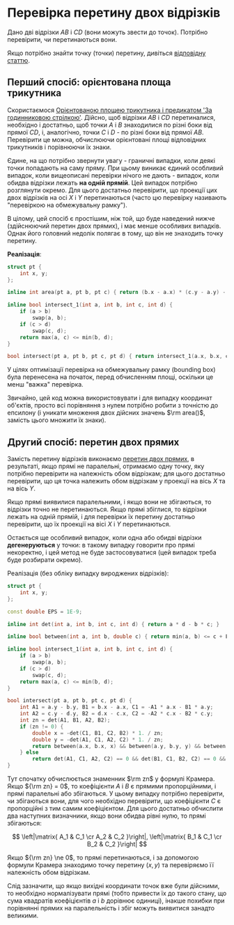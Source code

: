 # Перевірка перетину двох відрізків

Дано дві відрізки $AB$ і $CD$ (вони можуть звести до точок). Потрібно перевірити, чи перетинаються вони.

Якщо потрібно знайти точку (точки) перетину, дивіться [відповідну статтю](intersection_of_segments).

## Перший спосіб: орієнтована площа трикутника

Скористаємося [Орієнтованою площею трикутника і предикатом 'За годинниковою стрілкою'](oriented_area). Дійсно, щоб відрізки $AB$ і $CD$ перетиналися, необхідно і достатньо, щоб точки $A$ і $B$ знаходилися по різні боки від прямої $CD$, і, аналогічно, точки $C$ і $D$ - по різні боки від прямої $AB$. Перевірити це можна, обчислюючи орієнтовані площі відповідних трикутників і порівнюючи їх знаки.

Єдине, на що потрібно звернути увагу - граничні випадки, коли деякі точки попадають на саму пряму. При цьому виникає єдиний особливий випадок, коли вищеописані перевірки нічого не дають - випадок, коли обидва відрізки лежать **на одній прямій**. Цей випадок потрібно розглянути окремо. Для цього достатньо перевірити, що проекції цих двох відрізків на осі $X$ і $Y$ перетинаються (часто цю перевірку називають "перевіркою на обмежувальну рамку").

В цілому, цей спосіб є простішим, ніж той, що буде наведений нижче (здійснюючий перетин двох прямих), і має менше особливих випадків. Однак його головний недолік полягає в тому, що він не знаходить точку перетину.

**Реалізація**:
<!--- TODO: specify code snippet id -->
``` cpp
struct pt {
    int x, y;
};

inline int area(pt a, pt b, pt c) { return (b.x - a.x) * (c.y - a.y) - (b.y - a.y) * (c.x - a.x); }

inline bool intersect_1(int a, int b, int c, int d) {
    if (a > b)
        swap(a, b);
    if (c > d)
        swap(c, d);
    return max(a, c) <= min(b, d);
}

bool intersect(pt a, pt b, pt c, pt d) { return intersect_1(a.x, b.x, c.x, d.x) && intersect_1(a.y, b.y, c.y, d.y) && area(a, b, c) * area(a, b, d) <= 0 && area(c, d, a) * area(c, d, b) <= 0; }
```

У цілях оптимізації перевірка на обмежувальну рамку (bounding box) була перенесена на початок, перед обчисленням площі, оскільки це менш "важка" перевірка.

Звичайно, цей код можна використовувати і для випадку координат об'єктів, просто всі порівняння з нулем потрібно робити з точністю до епсилону (і уникати множення двох дійсних значень $\rm area()$, замість цього множити їх знаки).

## Другий спосіб: перетин двох прямих

Замість перетину відрізків виконаємо [перетин двох прямих](lines_intersection), в результаті, якщо прямі не паралельні, отримаємо одну точку, яку потрібно перевірити на належність обом відрізкам; для цього достатньо перевірити, що ця точка належить обом відрізкам у проекції на вісь $X$ та на вісь $Y$.

Якщо прямі виявилися паралельними, і якщо вони не збігаються, то відрізки точно не перетинаються. Якщо прямі збіглися, то відрізки лежать на одній прямій, і для перевірки їх перетину достатньо перевірити, що їх проекції на вісі $X$ і $Y$ перетинаються.

Остається ще особливий випадок, коли одна або обидві відрізки **дегенеруються** у точки: в такому випадку говорити про прямі некоректно, і цей метод не буде застосовуватися (цей випадок треба буде розбирати окремо).

Реалізація (без обліку випадку вироджених відрізків):

<!--- TODO: specify code snippet id -->
``` cpp
struct pt {
    int x, y;
};

const double EPS = 1E-9;

inline int det(int a, int b, int c, int d) { return a * d - b * c; }

inline bool between(int a, int b, double c) { return min(a, b) <= c + EPS && c <= max(a, b) + EPS; }

inline bool intersect_1(int a, int b, int c, int d) {
    if (a > b)
        swap(a, b);
    if (c > d)
        swap(c, d);
    return max(a, c) <= min(b, d);
}

bool intersect(pt a, pt b, pt c, pt d) {
    int A1 = a.y - b.y, B1 = b.x - a.x, C1 = -A1 * a.x - B1 * a.y;
    int A2 = c.y - d.y, B2 = d.x - c.x, C2 = -A2 * c.x - B2 * c.y;
    int zn = det(A1, B1, A2, B2);
    if (zn != 0) {
        double x = -det(C1, B1, C2, B2) * 1. / zn;
        double y = -det(A1, C1, A2, C2) * 1. / zn;
        return between(a.x, b.x, x) && between(a.y, b.y, y) && between(c.x, d.x, x) && between(c.y, d.y, y);
    } else
        return det(A1, C1, A2, C2) == 0 && det(B1, C1, B2, C2) == 0 && intersect_1(a.x, b.x, c.x, d.x) && intersect_1(a.y, b.y, c.y, d.y);
}
```

Тут спочатку обчислюється знаменник $\rm zn$ у формулі Крамера. Якщо ${\rm zn} = 0$, то коефіцієнти $A$ і $B$ є прямими пропорційними, і прямі паралельні або збігаються. У цьому випадку потрібно перевірити, чи збігаються вони, для чого необхідно перевірити, що коефіцієнти $C$ є пропорційні з тим самим коефіцієнтом. Для цього достатньо обчислити два наступних визначники, якщо вони обидва рівні нулю, то прямі збігаються:

$$
\left|\matrix{ A_1 & C_1 \cr A_2 & C_2 }\right|, \left|\matrix{ B_1 & C_1 \cr B_2 & C_2 }\right|
$$

Якщо ${\rm zn} \ne 0$, то прямі перетинаються, і за допомогою формули Крамера знаходимо точку перетину $(x,y)$ та перевіряємо її належність обом відрізкам.

Слід зазначити, що якщо вихідні координати точок вже були дійсними, то необхідно нормалізувати прямі (тобто привести їх до такого стану, що сума квадратів коефіцієнтів $a$ і $b$ дорівнює одиниці), інакше похибки при порівнянні прямих на паралельність і збіг можуть виявитися занадто великими.